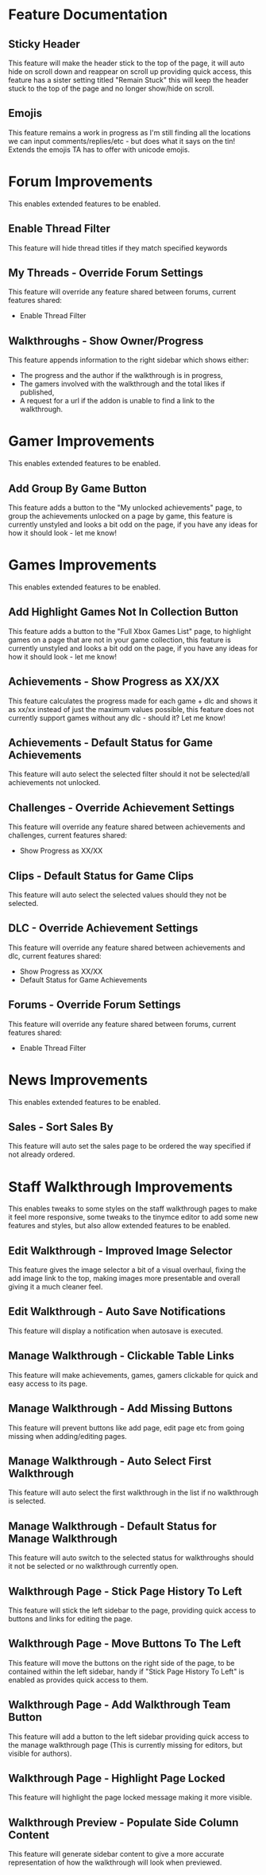 # Feature Documentation

## Sticky Header

This feature will make the header stick to the top of the page, it will auto hide on scroll down and reappear on scroll up providing quick access, this feature has a sister setting titled "Remain Stuck" this will keep the header stuck to the top of the page and no longer show/hide on scroll.

## Emojis

This feature remains a work in progress as I'm still finding all the locations we can input comments/replies/etc - but does what it says on the tin! Extends the emojis TA has to offer with unicode emojis.

# Forum Improvements

This enables extended features to be enabled.

## Enable Thread Filter

This feature will hide thread titles if they match specified keywords

## My Threads - Override Forum Settings

This feature will override any feature shared between forums, current features shared:
- Enable Thread Filter

## Walkthroughs - Show Owner/Progress

This feature appends information to the right sidebar which shows either:
- The progress and the author if the walkthrough is in progress,
- The gamers involved with the walkthrough and the total likes if published,
- A request for a url if the addon is unable to find a link to the walkthrough.

# Gamer Improvements

This enables extended features to be enabled.

## Add Group By Game Button

This feature adds a button to the "My unlocked achievements" page, to group the achievements unlocked on a page by game, this feature is currently unstyled and looks a bit odd on the page, if you have any ideas for how it should look - let me know!

# Games Improvements

This enables extended features to be enabled.

## Add Highlight Games Not In Collection Button

This feature adds a button to the "Full Xbox Games List" page, to highlight games on a page that are not in your game collection, this feature is currently unstyled and looks a bit odd on the page, if you have any ideas for how it should look - let me know!

## Achievements - Show Progress as XX/XX

This feature calculates the progress made for each game + dlc and shows it as xx/xx instead of just the maximum values possible, this feature does not currently support games without any dlc - should it? Let me know!

## Achievements - Default Status for Game Achievements

This feature will auto select the selected filter should it not be selected/all achievements not unlocked.

## Challenges - Override Achievement Settings

This feature will override any feature shared between achievements and challenges, current features shared:
- Show Progress as XX/XX

## Clips - Default Status for Game Clips

This feature will auto select the selected values should they not be  selected.

## DLC - Override Achievement Settings

This feature will override any feature shared between achievements and dlc, current features shared:
- Show Progress as XX/XX
- Default Status for Game Achievements

## Forums - Override Forum Settings

This feature will override any feature shared between forums, current features shared:
- Enable Thread Filter

# News Improvements

This enables extended features to be enabled.

## Sales - Sort Sales By

This feature will auto set the sales page to be ordered the way specified if not already ordered.

# Staff Walkthrough Improvements

This enables tweaks to some styles on the staff walkthrough pages to make it feel more responsive, some tweaks to the tinymce editor to add some new features and styles, but also allow extended features to be enabled.

## Edit Walkthrough - Improved Image Selector

This feature gives the image selector a bit of a visual overhaul, fixing the add image link to the top, making images more presentable and overall giving it a much cleaner feel.

## Edit Walkthrough - Auto Save Notifications

This feature will display a notification when autosave is executed.

## Manage Walkthrough - Clickable Table Links

This feature will make achievements, games, gamers clickable for quick and easy access to its page.

## Manage Walkthrough - Add Missing Buttons

This feature will prevent buttons like add page, edit page etc from going missing when adding/editing pages.

## Manage Walkthrough - Auto Select First Walkthrough

This feature will auto select the first walkthrough in the list if no walkthrough is selected.

## Manage Walkthrough - Default Status for Manage Walkthrough

This feature will auto switch to the selected status for walkthroughs should it not be selected or no walkthrough currently open.

## Walkthrough Page - Stick Page History To Left

This feature will stick the left sidebar to the page, providing quick access to buttons and links for editing the page.

## Walkthrough Page - Move Buttons To The Left

This feature will move the buttons on the right side of the page, to be contained within the left sidebar, handy if "Stick Page History To Left" is enabled as provides quick access to them.

## Walkthrough Page - Add Walkthrough Team Button

This feature will add a button to the left sidebar providing quick access to the manage walkthrough page (This is currently missing for editors, but visible for authors).

## Walkthrough Page - Highlight Page Locked

This feature will highlight the page locked message making it more visible.

## Walkthrough Preview - Populate Side Column Content

This feature will generate sidebar content to give a more accurate representation of how the walkthrough will look when previewed.